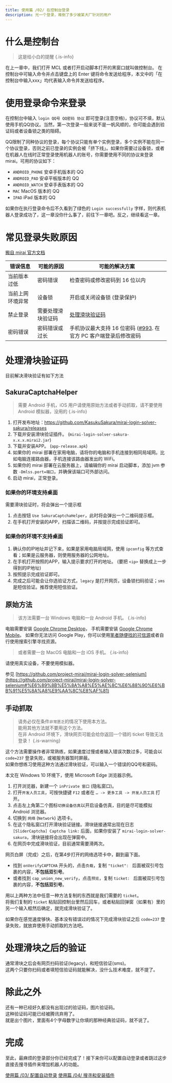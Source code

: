 ```yaml
---
title: 使用篇 /02/ 在控制台登录
description: 光一个登录，难倒了多少被某大厂针对的用户
---
```


# 什么是控制台

> 这是给小白的提醒
{.is-info}


在上一章中，我们打开 MCL 或者打开启动脚本打开的黑窗口就叫做控制台。
在控制台中可输入命令并点击键盘上的 Enter 键将命令发送给程序，本文中的「在控制台中输入xxx」均代表输入命令并发送给程序。

# 使用登录命令来登录

在控制台中输入 `login QQ号 QQ密码 协议` 即可登录(注意空格)，协议可不填，默认使用手机QQ协议。当然，第一次登录一般来说不是一帆风顺的，你可能会遇到验证码或者设备锁之类的阻碍。

QQ限制了同种协议的登录，每个协议只能有单个实例登录，多个实例不能在同一个协议登录，否则之前已登录的实例会被「挤下线」。如果你需要过设备锁，或者在机器人在线时正常登录使用机器人的账号，你需要使用不同的协议来登录 mirai。可用的协议如下：
* `ANDROID_PHONE` 安卓手机版本的 QQ
* `ANDROID_PAD` 安卓平板版本的 QQ
* `ANDROID_WATCH` 安卓手表版本的 QQ
* `MAC` MacOS 版本的 QQ
* `IPAD` iPad 版本的 QQ

如果你在执行登录命令后不久看到了绿色的 `Login successfully` 字样，则代表机器人登录成功了，这一章没你什么事了，前往下一章吧。反之，继续看这一章。

# 常见登录失败原因
[搬自 mirai 官方文档](https://github.com/mamoe/mirai/blob/dev/docs/Bots.md#%E5%B8%B8%E8%A7%81%E7%99%BB%E5%BD%95%E5%A4%B1%E8%B4%A5%E5%8E%9F%E5%9B%A0)

| 错误信息 | 可能的原因 | 可能的解决方案 |
| ---- | ---- | ---- |
| 当前版本过低 | 密码错误 | 检查密码或修改密码到 16 位以内 |
| 当前上网环境异常 | 设备锁 | 开启或关闭设备锁 (登录保护) |
| 禁止登录 | 需要处理滑块验证码 | [处理滑块验证码](#处理滑块验证码) |
| 密码错误 | 密码错误或过长 | 手机协议最大支持 16 位密码  ([#993](https://github.com/mamoe/mirai/discussions/993). 在官方 PC 客户端登录后修改密码 |

# 处理滑块验证码 
目前解决滑块验证有如下方法

## SakuraCaptchaHelper

> 需要 Android 手机，iOS 用户请使用原始方法或者手动抓取，请不要使用 Android 模拟器，没用的
{.is-info}

1. 打开发布地址：https://github.com/KasukuSakura/mirai-login-solver-sakura/releases
2. 下载并安装滑块验证插件。 (`mirai-login-solver-sakura-x.x.x.mirai2.jar`) 
3. 下载并安装APP。 (`app-release.apk`)
4. 如果你的 mirai 部署在家用电脑，请将你的电脑和手机连接到相同局域网。比如电脑连接路由器，手机连接该路由器发出的 WiFi。
5. 如果你的 mirai 部署在云服务器上，请编辑你的 mirai 启动脚本，添加 jvm 参数 `-Dmlss.port=端口`，并确保该端口可外部访问。
6. 启动 mirai，正常登录。

### 如果你的环境支持桌面

需要滑块验证时，将会弹出一个提示框
1. 点击按钮 `Use SakuraCaptchaHelper`，此时将会弹出一个二维码提示框。
2. 在手机打开安装的APP，扫描该二维码，并按提示完成验证即可。

### 如果你的环境不支持桌面
1. 确认你的IP地址并记下来，如果是家用电脑局域网，使用 `ipconfig` 等方式查看；如果是云服务器，则使用服务器的公网地址。
2. 在手机打开按照的APP，输入提示要求打开的地址。 (要把 `<ip>` 替换成上一步得到的IP地址)
3. 按照提示完成验证即可。
4. 完成之后可能会让你选验证方式，`legacy` 是打开网页，设备锁扫码验证；`sms` 是短信验证。推荐使用短信验证。

## 原始方法

> 该方法需要一台 Windows 电脑和一台 Android 手机。
{.is-info}

电脑需要安装 [Google Chrome Desktop](https://www.google.cn/intl/zh-CN/chrome/)，
手机需要安装 [Google Chrome Mobile](https://play.google.com/store/apps/details?id=com.android.chrome)。
如果你无法访问 Google Play，你可以使用[笔者随便找的可信源](https://os-android.liqucn.com/rj/29058.shtml)或者自行使用搜索引擎寻找资源。
> 或者需要一台 MacOS 电脑和一台 iOS 手机。
{.is-info}

请使用真实设备，不要使用模拟器。

参见 [https://github.com/project-mirai/mirai-login-solver-selenium](https://github.com/project-mirai/mirai-login-solver-selenium#%E6%89%8B%E5%8A%A8%E5%AE%8C%E6%88%90%E6%BB%91%E5%8A%A8%E9%AA%8C%E8%AF%81)

## 手动抓取

> 请务必仅在条件`非常匮乏`的情况下使用本方法。  
> 能用其他方法就不要用这个方法。  
> 在非 Android 环境下，滑块网页可能会给你返回一个错的 ticket 导致无法登录！
{.is-warning}

这个方法需要操作者非常熟练，如果速度过慢或者输入错误次数过多，可能会以 `code=237` 登录失败，或被服务器暂时屏蔽。  
如果你想练习使用这种方法通过滑块验证，可以输入一个错误的QQ号和密码。

本文在 Windows 10 环境下，使用 Microsoft Edge 浏览器示例。

1. 打开浏览器，新建一个 `inPrivate 窗口` (隐私窗口)。
2. 打开`开发人员工具`，可按快捷键 `F12` 或者在 `… -> 更多工具 -> 开发人员工具` 打开。
3. 点击左上角第二个图标`切换设备仿真`以开启设备仿真，目的是尽可能模拟 Android 浏览器。
4. 切换到 `网络` (`Network`) 选项卡。
5. 在这个隐私窗口打开滑块验证链接。滑块链接通常出现在日志 `[SliderCaptcha] Captcha link:` 后面，如果你安装了 `mirai-login-solver-sakura`，滑块链接将会出现在弹窗中。
6. 在网页中完成滑块验证，目前通常需要滑两次。

网页白屏（完成）之后，在第4步打开的网络选项卡中，翻到最下面。

* 找到 `onVerifyCAPTCHA` 开头的，点击`负载`，复制 `"ticket": ` 后面被双引号包裹的内容，**不包括双引号**。
* 或者找到 `cap_union_new_verify`，点击`预览`，复制 `ticket: ` 后面被双引号包裹的内容，**不包括双引号**。

用以上两种方法中任意一种方法复制的东西就是我们需要的 `ticket`。  
将我们复制的 `ticket` 粘贴回控制台里然后回车，或者粘贴回弹窗（如果有）里的另一个输入框然后确定，就完成滑块验证了。

如果你在感觉速度够快、基本没有错误过的情况下完成滑块验证之后 `code=237` 登录失败，就放弃使用手动抓取的方法吧。

# 处理滑块之后的验证

通常滑块之后会有网页扫码验证(legacy)，和短信验证(sms)。  
这两个只要你扫码或者填短信验证码就能解决，没什么技术难度，就不提了。

# 除此之外

还有一种已经好久都没有出现过的验证码，图片验证码。  
这种验证码可能已经被腾讯弃用了。  
就是出个图片，里面有4个字母数字让你填的那种经典验证码，就不说了。

# 完成

至此，最麻烦的登录部分你已经完成了！接下来你可以配置自动登录或者跳过这步直接去搜寻插件来增加机器人的功能。

[使用篇 /03/ 配置自动登录](/mirai/1-3)
[使用篇 /04/ 搜寻和安装插件](/mirai/1-4)